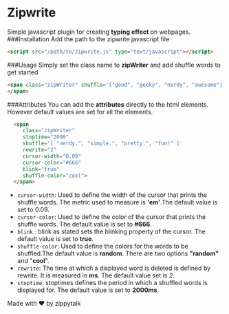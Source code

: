 # Zipwrite
Simple javascript plugin for creating **typing effect** on webpages.
###Installation
Add the path to the zipwrite javascript file
```html
<script src="/path/to/zipwrite.js" type="text/javascript"></script>
```
###Usage
Simply set the class name to **zipWriter** and add shuffle words to get started
```html
<span class="zipWriter" shuffle='["good", "geeky", "nerdy", "awesome"]'>
</span>
```
###Attributes
You can add the **attributes** directly to the html elements.
However default values are set for all the elements.
```html
  <span
     class="zipWriter"
     stoptime="2000"
     shuffle='[ "nerdy.", "simple.", "pretty.", "fun!" ]'
     rewrite="2"
     cursor-width="0.09"
     cursor-color="#666"
     blink="true"
     shuffle-color="cool">
  </span>
```
* ```cursor-width```: Used to define the width of the cursor that prints the shuffle words.
                      The metric used to measure is **'em'**.The default value is set to 0.09.
* ```cursor-color```: Used to define the color of the cursor that prints the shuffle words.
                      The default value is set to **#666**.
* ```blink```       : blink as stated sets the blinking property of the cursor.
                      The default value is set to **true**.
* ```shuffle-color```: Used to define the colors for the words to be shuffled.The default value is **random**.
                       There are two options **"random"** and "**cool**".
* ```rewrite```:       The time at which a displayed word is deleted is defined by rewrite. It is measured in **ms**.
                      The default value set is *2*.
* ```stoptime```:     stoptimes defines the period in which a shuffled words is displayed for.
                      The default value is set to **2000ms**.
            

Made with  ❤  by  zippytalk

